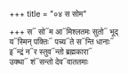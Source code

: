 +++
title = "०४ स सोम"

+++
स᳓ सो᳓म आ᳓मिश्लतमः सुतो᳓ भूद्  
य᳓स्मिन् पक्तिः᳓ पच्य᳓ते स᳓न्ति धानाः᳓  
इ᳓न्द्रं न᳓र स्तुव᳓न्तो ब्रह्मकारा᳓  
उक्था᳓ शं᳓सन्तो देव᳓वाततमाः